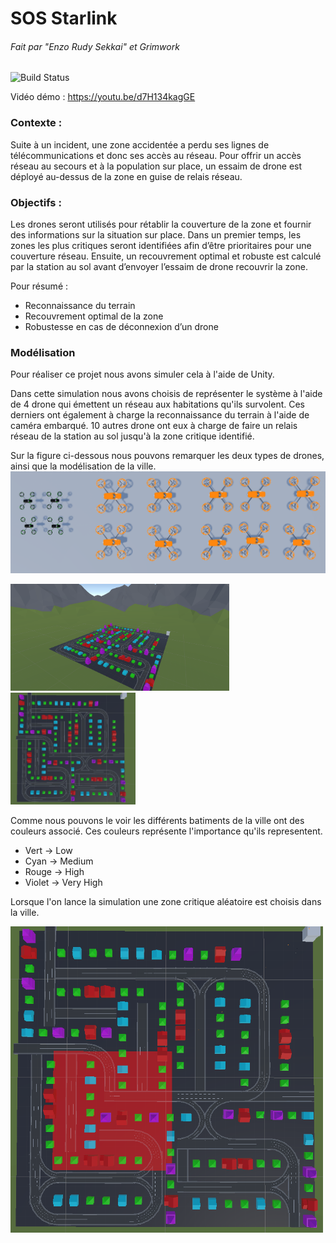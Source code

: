 # SOS Starlink
###### Fait par "Enzo Rudy Sekkai" et Grimwork

![Build Status](https://travis-ci.org/joemccann/dillinger.svg?branch=master)

Vidéo démo : https://youtu.be/d7H134kagGE 

### Contexte :

Suite à un incident, une zone accidentée a perdu ses lignes de télécommunications et donc ses accès au réseau. Pour offrir un accès réseau au secours et à la population sur place, un essaim de drone est déployé au-dessus de la zone en guise de relais réseau.

### Objectifs :

Les drones seront utilisés pour rétablir la couverture de la zone et fournir des informations sur la situation sur place. Dans un premier temps, les zones les plus critiques seront identifiées afin d’être prioritaires pour une couverture réseau. Ensuite, un recouvrement optimal et robuste est calculé par la station au sol avant d’envoyer l’essaim de drone recouvrir la zone.

Pour résumé :
- Reconnaissance du terrain
- Recouvrement optimal de la zone
- Robustesse en cas de déconnexion d’un drone

### Modélisation

Pour réaliser ce projet nous avons simuler cela à l'aide de Unity.

Dans cette simulation nous avons choisis de représenter le système à l'aide de 4 drone qui émettent un réseau aux habitations qu'ils survolent. Ces derniers ont également à charge la reconnaissance du terrain à l'aide de caméra embarqué.
10 autres drone ont eux à charge de faire un relais réseau de la station au sol jusqu'à la zone critique identifié.

Sur la figure ci-dessous nous pouvons remarquer les deux types de drones, ainsi que la modélisation de la ville.
![Les deux types de drones](/img/EssembleDesDronesSurUnity.PNG "Les deux types de drones")

<p float="left">
	<img src="/img/planVille1.PNG" alt="Ville1" width="350"/>
	<img src="/img/planVille2.PNG" alt="VillePlanDessus" width="200"/>
</p>

Comme nous pouvons le voir les différents batiments de la ville ont des couleurs associé. Ces couleurs représente l'importance qu'ils representent.

- Vert -> Low
- Cyan -> Medium
- Rouge -> High
- Violet  -> Very High

 Lorsque l'on lance la simulation une zone critique aléatoire est choisis dans la ville.
 
<img src="/img/zoneCritique.PNG" alt="ZoneCritique" width="500"/>

